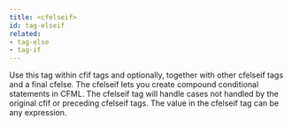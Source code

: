 ```yaml
---
title: <cfelseif>
id: tag-elseif
related:
- tag-else
- tag-if
---
```


Use this tag within cfif tags and optionally, together with other
cfelseif tags and a final cfelse. The cfelseif lets you create
compound conditional statements in CFML. The cfelseif tag will
handle cases not handled by the original cfif or preceding cfelseif
tags. The value in the cfelseif tag can be any expression.
